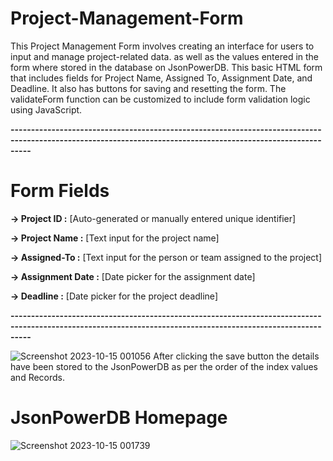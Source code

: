 # Project-Management-Form
This Project Management Form involves creating an interface for users to input and manage project-related data. as well as the values entered in the form where stored in the database on JsonPowerDB.
This basic HTML form that includes fields for Project Name, Assigned To, Assignment Date, and Deadline. It also has buttons for saving and resetting the form. The validateForm function can be customized to include form validation logic using JavaScript.

**-------------------------------------------------------------------------------------------------------------------------------------------------------------**
# Form Fields

**-> Project ID      :** [Auto-generated or manually entered unique identifier]

**-> Project Name    :** [Text input for the project name]

**-> Assigned-To     :** [Text input for the person or team assigned to the project]

**-> Assignment Date :** [Date picker for the assignment date]

**-> Deadline        :** [Date picker for the project deadline]

**-------------------------------------------------------------------------------------------------------------------------------------------------------------**

![Screenshot 2023-10-15 001056](https://github.com/SIVASHANMUGARAJA/Project-Management-Form/assets/112770168/4b91c0f4-47b2-4e04-84b7-0bbf1b90d2a2)
After clicking the save button the details have been stored to the JsonPowerDB as per the order of the index values and Records.


# JsonPowerDB Homepage

![Screenshot 2023-10-15 001739](https://github.com/SIVASHANMUGARAJA/Project-Management-Form/assets/112770168/1825ea3f-e144-455d-9a17-37ca5adee775)
